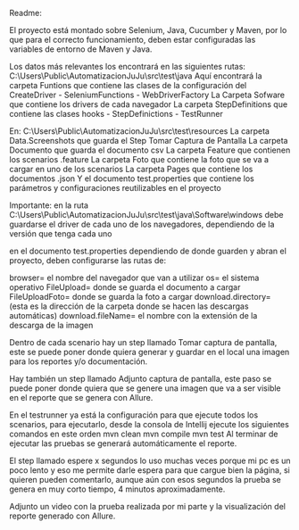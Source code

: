 
Readme:

El proyecto está montado sobre Selenium, Java, Cucumber y Maven, por lo que para el correcto funcionamiento, deben estar configuradas las variables de entorno de Maven y Java.

Los datos más relevantes los encontrará en las siguientes rutas:
C:\Users\Public\AutomatizacionJuJu\src\test\java
Aquí encontrará la carpeta Funtions que contiene las clases de la configuración del CreateDriver - SeleniumFunctions - WebDriverFactory
La Carpeta Sofware que contiene los drivers de cada navegador
La carpeta StepDefinitions que contiene las clases hooks - StepDefinictions - TestRunner

En:
C:\Users\Public\AutomatizacionJuJu\src\test\resources
La carpeta Data.Screenshots que guarda el Step Tomar Captura de Pantalla
La carpeta Documento que guarda el documento csv
La carpeta Feature que contienen los scenarios .feature
La carpeta Foto que contiene la foto que se va a cargar en uno de los scenarios
La carpeta Pages que contiene los documentos .json
Y el documento test.properties que contiene los parámetros y configuraciones reutilizables en el proyecto

Importante:
en la ruta C:\Users\Public\AutomatizacionJuJu\src\test\java\Software\windows debe guardarse el driver de cada uno de los navegadores, dependiendo de la versión que tenga cada uno

en el documento test.properties dependiendo de donde guarden y abran el proyecto, deben configurarse las rutas de:

browser= el nombre del navegador que van a utilizar
os= el sistema operativo
FileUpload= donde se guarda el documento a cargar
FileUploadFoto= donde se guarda la foto a cargar
download.directory= (esta es la dirección de la carpeta donde se hacen las descargas automáticas)
download.fileName= el nombre con la extensión de la descarga de la imagen

Dentro de cada scenario hay un step llamado Tomar captura de pantalla, este se puede poner donde quiera generar y guardar en el local una imagen para los reportes y/o documentación.

Hay también un step llamado Adjunto captura de pantalla, este paso se puede poner donde quiera que se genere una imagen que va a ser visible en el reporte que se genera con Allure.

En el testrunner ya está la configuración para que ejecute todos los scenarios, para ejecutarlo, desde la consola de Intellij ejecute los siguientes comandos en este orden
 mvn clean
 mvn compile
 mvn test
Al terminar de ejecutar las pruebas se generará automáticamente el reporte.

El step llamado espere x segundos lo uso muchas veces porque mi pc es un poco lento y eso me permite darle espera para que cargue bien la página, si quieren pueden comentarlo, aunque aún con esos segundos la prueba se genera en muy corto tiempo, 4 minutos aproximadamente.

Adjunto un video con la prueba realizada por mi parte y la visualización del reporte generado con Allure.

